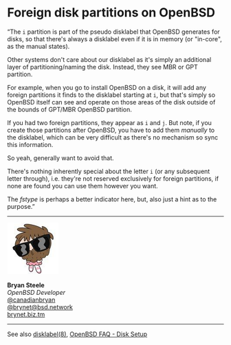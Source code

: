 # Foreign disk partitions on OpenBSD

<p class="quote">&#8220;The <code>i</code> partition is part of the
pseudo disklabel that OpenBSD generates for disks, so that there's
always a disklabel even if it is in memory (or "in-core", as the
manual states).</p>

Other systems don't care about our disklabel as it's simply an
additional layer of partitioning/naming the disk. Instead, they see
MBR or GPT partition.

For example, when you go to install OpenBSD on a disk, it will add
any foreign partitions it finds to the disklabel starting at `i`,
but that's simply so OpenBSD itself can see and operate on those
areas of the disk outside of the bounds of GPT/MBR OpenBSD partition.

If you had two foreign partitions, they appear as `i` and `j`.  But
note, if you create those partitions after OpenBSD, you have to add
them _manually_ to the disklabel, which can be very difficult as
there's no mechanism so sync this information.

So yeah, generally want to avoid that.

There's nothing inherently special about the letter `i` (or any
subsequent letter through), i.e. they're not reserved exclusively
for foreign partitions, if none are found you can use them however
you want.

The _fstype_ is perhaps a better indicator here, but, also just a
hint as to the purpose.&#8221;

---

<img src="/ref/brynet.jpeg" class="avatar">

**Bryan Steele**<br>
_OpenBSD Developer_<br>
[@canadianbryan](https://twitter.com/canadianbryan)<br>
[@brynet@bsd.network](https://bsd.network/@brynet)<br>
[brynet.biz.tm](http://brynet.biz.tm)

---

See also [disklabel(8)](https://man.openbsd.org/disklabel.8),
[OpenBSD FAQ - Disk Setup](https://www.openbsd.org/faq/faq14.html)
